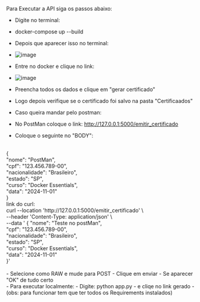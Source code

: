 Para Executar a API siga os passos abaixo:

- Digite no terminal:
- docker-compose up --build
- Depois que aparecer isso no terminal:
- ![image](https://github.com/user-attachments/assets/010aaec2-8bd5-417b-a0b5-f204f379d282)

- Entre no docker e clique no link:
- ![image](https://github.com/user-attachments/assets/bb9f8548-3bad-4526-8700-43ea9e088aa4)

- Preencha todos os dados e clique em "gerar certificado"
- Logo depois verifique se o certificado foi salvo na pasta "Certificaados"

- Caso queira mandar pelo postman:
- No PostMan coloque o link: http://127.0.0.1:5000/emitir_certificado
- Coloque o seguinte no "BODY":
<br>
{
<br>
  "nome": "PostMan",  
  <br>
  "cpf": "123.456.789-00",
  <br>
  "nacionalidade": "Brasileiro",
  <br>
  "estado": "SP",
  <br>
  "curso": "Docker Essentials",
  <br>
  "data": "2024-11-01"
    <br>
}
<br>
 link do curl:
<br>
  curl --location 'http://127.0.0.1:5000/emitir_certificado' \
  <br>
--header 'Content-Type: application/json' \
  <br>
--data ' { "nome": "Teste no postMan",
  <br> 
    "cpf": "123.456.789-00",
  <br> 
    "nacionalidade": "Brasileiro",
  <br>
    "estado": "SP",
  <br>
    "curso": "Docker Essentials",
  <br>
    "data": "2024-11-01"
  <br>
 }'
<br>
</br>
- Selecione como RAW e mude para POST
- Clique em enviar
- Se aparecer "OK" de tudo certo
<br>
- Para executar localmente:
- Digite: python app.py
- e cliqe no link gerado
- (obs: para funcionar tem que ter todos os Requirements instalados)
